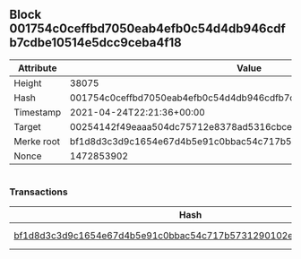 ## Block 001754c0ceffbd7050eab4efb0c54d4db946cdfb7cdbe10514e5dcc9ceba4f18

Attribute | Value
--- | ---
Height | 38075
Hash | 001754c0ceffbd7050eab4efb0c54d4db946cdfb7cdbe10514e5dcc9ceba4f18
Timestamp | 2021-04-24T22:21:36+00:00
Target | 00254142f49eaaa504dc75712e8378ad5316cbcead634704b3734b6271167cc4
Merke root | bf1d8d3c3d9c1654e67d4b5e91c0bbac54c717b5731290102e259c3b8d4f7cfb
Nonce | 1472853902

```

```

### Transactions

Hash | Amount
--- | ---
[bf1d8d3c3d9c1654e67d4b5e91c0bbac54c717b5731290102e259c3b8d4f7cfb](bf1d8d3c3d9c1654e67d4b5e91c0bbac54c717b5731290102e259c3b8d4f7cfb.md) | 10.00000000 SKEPTI 
